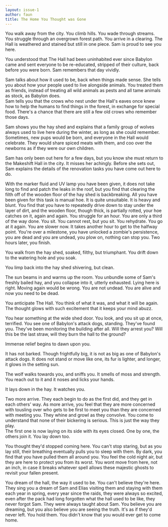 ```yaml
---
layout: issue-1
author: faun
title: The Home You Thought was Gone
---
```


You walk away from the city. You climb hills. You wade through streams. You struggle through an overgrown forest path. You arrive in a clearing. The Hall is weathered and stained but still in one piece. Sam is proud to see you here.

You understood that The Hall had been uninhabited ever since Babylon came and sent everyone to be re-educated, stripped of their culture, back before you were born. Sam remembers that day vividly.

Sam talks about how it used to be, back when things made sense. She tells you about how your people used to live alongside animals. You treated them as friends, instead of treating all wild animals as pests and all tame animals as stock, as Babylon does.<br/>
Sam tells you that the crows who nest under the Hall's eaves once knew how to help the humans to find things in the forest, in exchange for special food. There's a chance that there are still a few old crows who remember those days.

Sam shows you the hay shed and explains that a family group of wolves always used to live here during the winter, as long as she could remember. Sometimes, new pups would be born, and everyone in the Hall would celebrate. They would share spiced meats with them, and coo over the newborns as if they were our own children.

Sam has only been out here for a few days, but you know she must return to the Makeshift Hall in the city. It misses her achingly. Before she sets out, Sam explains the details of the renovation tasks you have come out here to do.

With the marker fluid and UV lamp you have been given, it does not take long to find and patch the leaks in the roof, but you find that clearing the filth off of the wooden floor of the hay shed is backbreaking. All you have been given for this task is manual hoe. It is quite unsuitable. It is heavy and blunt. You find that you have to repeatedly drive down to stay under the layer of dirt, and the wooden floor, though thick, is partially rotted, your hoe catches on it, again and again. You struggle for an hour. You are only a third of the way done. You sit. You cannot rest, but you sit. You rehydrate. You go at it again. You are slower now. It takes another hour to get to the halfway point. You're over a milestone, you have unlocked a zombie's persistence, you are dead and you are undead, you plow on, nothing can stop you. Two hours later, you finish.

﻿You walk from the hay shed, soaked, filthy, but triumphant. You drift down to the watering hole and you soak.

﻿You limp back into the hay shed shivering, but clean.

﻿The sun beams in and warms up the room. You unbundle some of Sam's freshly bailed hay, and you collapse into it, utterly exhausted. Lying here is right. Moving again would be wrong. You are not undead. You are alive and now you need to be dead.

You anticipate The Hall. You think of what it was, and what it will be again. The thought glows with such excitement that it keeps your mind abuzz.

﻿You hear something at the wide shed door. You look, and you sit up at once, terrified. You see one of Babylon's attack dogs, standing. They've found you. They've been monitoring the building after all. Will they arrest you? Will this be the last straw, will they burn the hall to the ground?

﻿Immense relief begins to dawn upon you.

﻿It has not barked. Though frightfully big, it is not as big as one of Babylon's attack dogs. It does not stand or move like one, its fur is lighter, and longer, it glows in the setting sun.

﻿The wolf walks towards you, and sniffs you. It smells of moss and strength. You reach out to it and it noses and licks your hands.

﻿It lays down in the hay. It watches you.

﻿Two more arrive. They each begin to do as the first did, and they get in each others' way. As more arrive, you feel that they are more concerned with tousling over who gets to be first to meet you than they are concerned with meeting you. They whine and growl as they convolve. You come to understand that none of their bickering is serious. This is just the way they play.<br/>
The first one is now laying on its side with its eyes closed. One by one, the others join it. You lay down too.

You thought they'd stopped coming here. You can't stop staring, but as you lay still, their breathing eventually pulls you to sleep with them. By dark, you find that you have pulled them all around you. You feel the cold night air, but they are here to protect you from its worst. You wont move from here, not an inch, in case it breaks whatever spell allows these majestic ghosts to revisit your fallen present.

﻿You dream of the hall, the way it used to be. You can't believe they're here. They sing you a dream of Sam and Elias visiting them and staying with them each year in spring, every year since the raids, they were always so excited, even after the pack had long forgotten what the hall used to be like, they never forgot Sam. They were always taught about Sam. You believe you are dreaming, but you also believe you are seeing the truth. It's as if they'd never left. You hold them. You didn't know that you would ever get to come home.